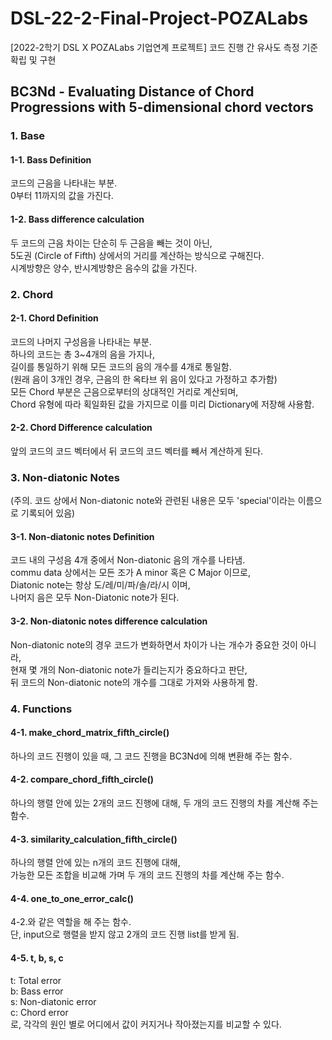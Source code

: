 # DSL-22-2-Final-Project-POZALabs
[2022-2학기 DSL X POZALabs 기업연계 프로젝트] 코드 진행 간 유사도 측정 기준 확립 및 구현

## BC3Nd - Evaluating Distance of Chord Progressions with 5-dimensional chord vectors

### 1. Base

#### 1-1. Bass Definition
코드의 근음을 나타내는 부분. <br>
0부터 11까지의 값을 가진다.

#### 1-2. Bass difference calculation
두 코드의 근음 차이는 단순히 두 근음을 빼는 것이 아닌, <br>
5도권 (Circle of Fifth) 상에서의 거리를 계산하는 방식으로 구해진다. <br>
시계방향은 양수, 반시계방향은 음수의 값을 가진다.

### 2. Chord

#### 2-1. Chord Definition
코드의 나머지 구성음을 나타내는 부분. <br>
하나의 코드는 총 3~4개의 음을 가지나, <br>
길이를 통일하기 위해 모든 코드의 음의 개수를 4개로 통일함. <br>
(원래 음이 3개인 경우, 근음의 한 옥타브 위 음이 있다고 가정하고 추가함) <br>
모든 Chord 부분은 근음으로부터의 상대적인 거리로 계산되며,  <br>
Chord 유형에 따라 획일화된 값을 가지므로 이를 미리 Dictionary에 저장해 사용함.

#### 2-2. Chord Difference calculation
앞의 코드의 코드 벡터에서 뒤 코드의 코드 벡터를 빼서 계산하게 된다.

### 3. Non-diatonic Notes
(주의. 코드 상에서 Non-diatonic note와 관련된 내용은 모두 'special'이라는 이름으로 기록되어 있음)

#### 3-1. Non-diatonic notes Definition
코드 내의 구성음 4개 중에서 Non-diatonic 음의 개수를 나타냄. <br>
commu data 상에서는 모든 조가 A minor 혹은 C Major 이므로, <br>
Diatonic note는 항상 도/레/미/파/솔/라/시 이며, <br>
나머지 음은 모두 Non-Diatonic note가 된다.

#### 3-2. Non-diatonic notes difference calculation
Non-diatonic note의 경우 코드가 변화하면서 차이가 나는 개수가 중요한 것이 아니라, <br>
현재 몇 개의 Non-diatonic note가 들리는지가 중요하다고 판단, <br>
뒤 코드의 Non-diatonic note의 개수를 그대로 가져와 사용하게 함.

### 4. Functions

#### 4-1. make_chord_matrix_fifth_circle()
하나의 코드 진행이 있을 때, 그 코드 진행을 BC3Nd에 의해 변환해 주는 함수.

#### 4-2. compare_chord_fifth_circle()
하나의 행렬 안에 있는 2개의 코드 진행에 대해, 두 개의 코드 진행의 차를 계산해 주는 함수.

#### 4-3. similarity_calculation_fifth_circle()
하나의 행렬 안에 있는 n개의 코드 진행에 대해, <br>
가능한 모든 조합을 비교해 가며 두 개의 코드 진행의 차를 계산해 주는 함수. <br>

#### 4-4. one_to_one_error_calc()
4-2.와 같은 역할을 해 주는 함수. <br>
단, input으로 행렬을 받지 않고 2개의 코드 진행 list를 받게 됨.

#### 4-5. t, b, s, c
t: Total error <br>
b: Bass error <br>
s: Non-diatonic error <br>
c: Chord error <br>
로, 각각의 원인 별로 어디에서 값이 커지거나 작아졌는지를 비교할 수 있다.
